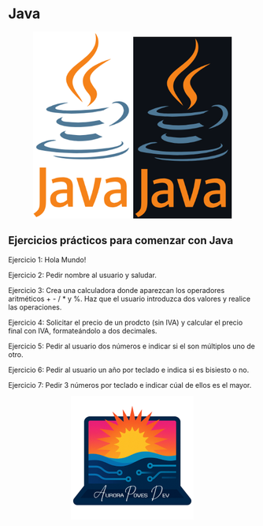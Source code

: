# Java

<p align="center">
  <img src="https://raw.githubusercontent.com/APoves/Java/main/claro.png#gh-light-mode-only" alt="Logo modo claro" width="200">
  <img src="https://raw.githubusercontent.com/APoves/Java/main/oscuro.png#gh-dark-mode-only" alt="Logo modo oscuro" width="200">
</p>






## Ejercicios prácticos para comenzar con Java



Ejercicio 1: Hola Mundo!

Ejercicio 2: Pedir nombre al usuario y saludar.

Ejercicio 3: Crea una calculadora donde aparezcan los operadores aritméticos + - / * y %. Haz que el usuario introduzca dos valores y realice las operaciones.

Ejercicio 4: Solicitar el precio de un prodcto (sin IVA) y calcular el precio final con IVA, formateándolo a dos decimales.

Ejercicio 5: Pedir al usuario dos números e indicar si el son múltiplos uno de otro.

Ejercicio 6: Pedir al usuario un año por teclado e indica si es bisiesto o no.

Ejercicio 7:  Pedir 3 números por teclado e indicar cúal de ellos es el mayor.

<p align="center">
<img src="https://github.com/APoves/APoves/blob/main/logo.png" alt="Mi Logo" width="250"/>
</p>
